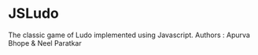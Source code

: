 # JSLudo
The classic game of Ludo implemented using Javascript.
Authors : Apurva Bhope & Neel Paratkar
